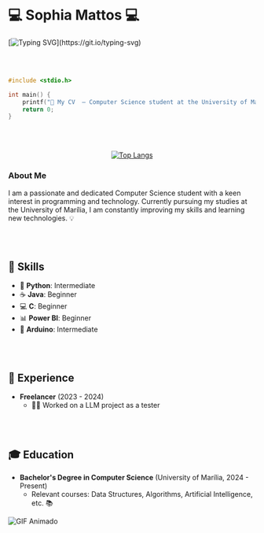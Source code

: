 # 💻 Sophia Mattos 💻

[![Typing SVG](https://readme-typing-svg.demolab.com?font=Lobster&size=30&pause=1000&color=BE2995&background=3AE4FF00&width=435&lines=A++curious++and++eager-to-learn++student.)](https://git.io/typing-svg)

<br><br>

```C
#include <stdio.h>

int main() {
    printf("📄 My CV  ― Computer Science student at the University of Marília\n");
    return 0;
}
```

<br><br>

<p align="center">
  <a href="https://github.com/anuraghazra/github-readme-stats">
    <img src="https://github-readme-stats.vercel.app/api/top-langs/?username=Mattos-Soph&layout=compact&theme=radical&hide_border=true" alt="Top Langs" />
  </a>
</p>


### About Me
I am a passionate and dedicated Computer Science student with a keen interest in programming and technology. Currently pursuing my studies at the University of Marília, I am constantly improving my skills and learning new technologies. 💡

<br><br>

## 🔧 Skills

- 🐍 __Python__: Intermediate 
- ☕ __Java__: Beginner 
- 💻 __C__: Beginner 
- 📊 __Power BI__: Beginner 
- 🔌 __Arduino__: Intermediate 

<br><br>

## 💼 Experience
  
- **Freelancer** (2023 - 2024)
  - 🧑‍💻 Worked on a LLM project as a tester 

<br><br>

## 🎓 Education
- **Bachelor's Degree in Computer Science** (University of Marília, 2024 - Present)
  - Relevant courses: Data Structures, Algorithms, Artificial Intelligence, etc. 📚

![GIF Animado](https://media.giphy.com/media/fX819mkCQSKoWOmrDy/giphy.gif)


